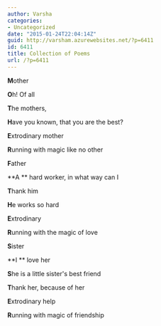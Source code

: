 ```yaml
---
author: Varsha
categories:
- Uncategorized
date: "2015-01-24T22:04:14Z"
guid: http://varsham.azurewebsites.net/?p=6411
id: 6411
title: Collection of Poems
url: /?p=6411
---
```


**M**other

**O**h! Of all

**T**he mothers,

**H**ave you known, that you are the best?

**E**xtrodinary mother

**R**unning with magic like no other

 

**F**ather

**A  ** hard worker, in what way can I

**T**hank him

**H**e works so hard

**E**xtrodinary

**R**unning with the magic of love

 

**S**ister

**I  ** love her

**S**he is a little sister's best friend

**T**hank her, because of her

**E**xtrodinary help

**R**unning with magic of friendship

 

 

 

 

 

 

 

 

 

 

 

 

 